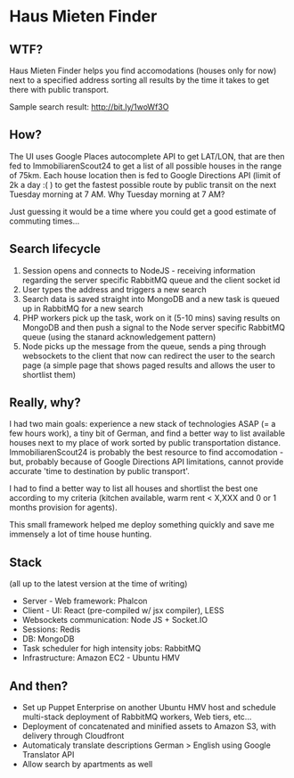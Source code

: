 # Haus Mieten Finder

## WTF?

Haus Mieten Finder helps you find accomodations (houses only for now) next to a specified address sorting all results by the time it takes to get there with public transport.

Sample search result: http://bit.ly/1woWf3O

## How?

The UI uses Google Places autocomplete API to get LAT/LON, that are then fed to ImmobiliarenScout24 to get a list of all possible houses in the range of 75km. Each house location then is fed to Google Directions API (limit of 2k a day :( ) to get the fastest possible route by public transit on the next Tuesday morning at 7 AM. Why Tuesday morning at 7 AM? 

Just guessing it would be a time where you could get a good estimate of commuting times...

## Search lifecycle

1. Session opens and connects to NodeJS - receiving information regarding the server specific RabbitMQ queue and the client socket id
2. User types the address and triggers a new search
3. Search data is saved straight into MongoDB and a new task is queued up in RabbitMQ for a new search
4. PHP workers pick up the task, work on it (5-10 mins) saving results on MongoDB and then push a signal to the Node server specific RabbitMQ queue (using the stanard acknowledgement pattern)
5. Node picks up the message from the queue, sends a ping through websockets to the client that now can redirect the user to the search page (a simple page that shows paged results and allows the user to shortlist them)

## Really, why?

I had two main goals: experience a new stack of technologies ASAP (= a few hours work), a tiny bit of German, and find a better way to list available houses next to my place of work sorted by public transportation distance. ImmobiliarenScout24 is probably the best resource to find accomodation - but, probably because of Google Directions API limitations, cannot provide accurate 'time to destination by public transport'.

I had to find a better way to list all houses and shortlist the best one according to my criteria (kitchen available, warm rent < X,XXX and 0 or 1 months provision for agents). 

This small framework helped me deploy something quickly and save me immensely a lot of time house hunting.

## Stack
(all up to the latest version at the time of writing)

- Server - Web framework: Phalcon
- Client - UI: React (pre-compiled w/ jsx compiler), LESS
- Websockets communication: Node JS + Socket.IO
- Sessions: Redis
- DB: MongoDB
- Task scheduler for high intensity jobs: RabbitMQ
- Infrastructure: Amazon EC2 - Ubuntu HMV

## And then?

- Set up Puppet Enterprise on another Ubuntu HMV host and schedule multi-stack deployment of RabbitMQ workers, Web tiers, etc...
- Deployment of concatenated and minified assets to Amazon S3, with delivery through Cloudfront
- Automaticaly translate descriptions German > English using Google Translator API
- Allow search by apartments as well
